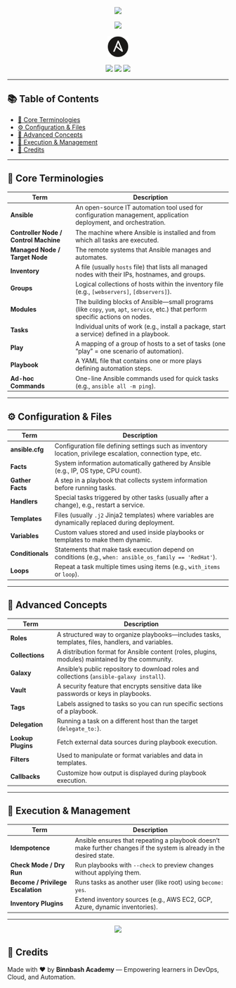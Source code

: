 <!-- Header -->
<p align="center">
  <img src="https://capsule-render.vercel.app/api?type=waving&color=0:101820,100:EE3124&height=200&section=header&text=⚙️%20Ansible%20Terminologies%20Cheat%20Sheet&fontSize=38&fontColor=ffffff&animation=twinkling"/>
</p>

<p align="center">
  <img src="https://readme-typing-svg.herokuapp.com?duration=3000&pause=850&color=EE3124&center=true&vCenter=true&width=850&lines=Automation+%7C+Configuration+Management+%7C+Orchestration;By+Binnbash+Academy;Learn+Playbooks%2C+Roles%2C+Vault%2C+Inventory%2C+and+More!"/>
</p>

<p align="center">
  <img alt="Ansible" height="48" src="https://raw.githubusercontent.com/devicons/devicon/master/icons/ansible/ansible-original.svg" />
</p>

<p align="center">
  <img src="https://img.shields.io/badge/Automation-Ansible-EE3124?style=for-the-badge&logo=ansible&logoColor=white"/>
  <img src="https://img.shields.io/badge/Language-YAML-6A9FB5?style=for-the-badge"/>
  <img src="https://img.shields.io/badge/Platform-DevOps-0B3D91?style=for-the-badge&logo=githubactions&logoColor=white"/>
</p>

---

## 📚 Table of Contents
- [🧠 Core Terminologies](#-core-terminologies)
- [⚙️ Configuration & Files](#️-configuration--files)
- [🧰 Advanced Concepts](#-advanced-concepts)
- [🚀 Execution & Management](#-execution--management)
- [📎 Credits](#-credits)

---

## 🧠 Core Terminologies

| Term | Description |
|------|-------------|
| **Ansible** | An open-source IT automation tool used for configuration management, application deployment, and orchestration. |
| **Controller Node / Control Machine** | The machine where Ansible is installed and from which all tasks are executed. |
| **Managed Node / Target Node** | The remote systems that Ansible manages and automates. |
| **Inventory** | A file (usually `hosts` file) that lists all managed nodes with their IPs, hostnames, and groups. |
| **Groups** | Logical collections of hosts within the inventory file (e.g., `[webservers]`, `[dbservers]`). |
| **Modules** | The building blocks of Ansible—small programs (like `copy`, `yum`, `apt`, `service`, etc.) that perform specific actions on nodes. |
| **Tasks** | Individual units of work (e.g., install a package, start a service) defined in a playbook. |
| **Play** | A mapping of a group of hosts to a set of tasks (one “play” = one scenario of automation). |
| **Playbook** | A YAML file that contains one or more plays defining automation steps. |
| **Ad-hoc Commands** | One-line Ansible commands used for quick tasks (e.g., `ansible all -m ping`). |

---

## ⚙️ Configuration & Files

| Term | Description |
|------|-------------|
| **ansible.cfg** | Configuration file defining settings such as inventory location, privilege escalation, connection type, etc. |
| **Facts** | System information automatically gathered by Ansible (e.g., IP, OS type, CPU count). |
| **Gather Facts** | A step in a playbook that collects system information before running tasks. |
| **Handlers** | Special tasks triggered by other tasks (usually after a change), e.g., restart a service. |
| **Templates** | Files (usually `.j2` Jinja2 templates) where variables are dynamically replaced during deployment. |
| **Variables** | Custom values stored and used inside playbooks or templates to make them dynamic. |
| **Conditionals** | Statements that make task execution depend on conditions (e.g., `when: ansible_os_family == 'RedHat'`). |
| **Loops** | Repeat a task multiple times using items (e.g., `with_items` or `loop`). |

---

## 🧰 Advanced Concepts

| Term | Description |
|------|-------------|
| **Roles** | A structured way to organize playbooks—includes tasks, templates, files, handlers, and variables. |
| **Collections** | A distribution format for Ansible content (roles, plugins, modules) maintained by the community. |
| **Galaxy** | Ansible’s public repository to download roles and collections (`ansible-galaxy install`). |
| **Vault** | A security feature that encrypts sensitive data like passwords or keys in playbooks. |
| **Tags** | Labels assigned to tasks so you can run specific sections of a playbook. |
| **Delegation** | Running a task on a different host than the target (`delegate_to:`). |
| **Lookup Plugins** | Fetch external data sources during playbook execution. |
| **Filters** | Used to manipulate or format variables and data in templates. |
| **Callbacks** | Customize how output is displayed during playbook execution. |

---

## 🚀 Execution & Management

| Term | Description |
|------|-------------|
| **Idempotence** | Ansible ensures that repeating a playbook doesn’t make further changes if the system is already in the desired state. |
| **Check Mode / Dry Run** | Run playbooks with `--check` to preview changes without applying them. |
| **Become / Privilege Escalation** | Runs tasks as another user (like root) using `become: yes`. |
| **Inventory Plugins** | Extend inventory sources (e.g., AWS EC2, GCP, Azure, dynamic inventories). |

---

<p align="center">
  <img src="https://capsule-render.vercel.app/api?type=waving&color=0:EE3124,100:101820&height=140&section=footer"/>
</p>

## 📎 Credits
Made with ❤️ by **Binnbash Academy** — Empowering learners in DevOps, Cloud, and Automation.
